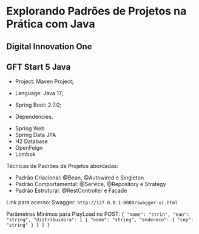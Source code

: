 # Explorando Padrões de Projetos na Prática com Java
## Digital Innovation One
## GFT Start 5 Java

* Project: Maven Project;
* Language: Java 17;
* Spring Boot: 2.7.0;

* Dependencies:
- Spring Web
- Spring Data JPA
- H2 Database
- OpenFeign
- Lombok

Técnicas de Padrões de Projetos abordadas:
* Padrão Criacional: @Bean, @Autowired e Singleton
* Padrão Comportamental: @Service, @Repository e Strategy
* Padrão Estrutural: @RestController e Facade

Link para acesso:
Swagger: ``http://127.0.0.1:8080/swagger-ui.html``

Parâmetros Minimos para PlayLoad no POST:
``
{
    "nome": "strin",
    "ean": "string",
    "distribuidora": [
        {
            "nome": "string",
            "endereco": {
            "cep": "string"
            }
        }
    ]
} `` 


